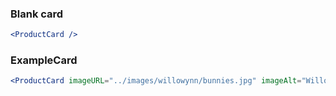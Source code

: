 ### Blank card

```jsx
<ProductCard />
```

### ExampleCard

```jsx
<ProductCard imageURL="../images/willowynn/bunnies.jpg" imageAlt="Willowynn hand-made stuffed bunnies" productTitle="Stuffed Bunnies" productDescription="Handcrafted and designed by Willowynn for children ages 3 and older" />
```